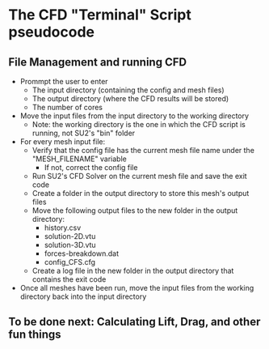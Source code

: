 # The CFD "Terminal" Script pseudocode
## File Management and running CFD
- Prommpt the user to enter
  - The input directory (containing the config and mesh files)
  - The output directory (where the CFD results will be stored)
  - The number of cores
- Move the input files from the input directory to the working directory
  - Note: the working directory is the one in which the CFD script is running, not SU2's "bin" folder
- For every mesh input file:
  - Verify that the config file has the current mesh file name under the "MESH_FILENAME" variable
    - If not, correct the config file
  - Run SU2's CFD Solver on the current mesh file and save the exit code
  - Create a folder in the output directory to store this mesh's output files
  - Move the following output files to the new folder in the output directory:
    - history.csv
    - solution-2D.vtu
    - solution-3D.vtu
    - forces-breakdown.dat
    - config_CFS.cfg
  - Create a log file in the new folder in the output directory that contains the exit code
- Once all meshes have been run, move the input files from the working directory back into the input directory

## To be done next: Calculating Lift, Drag, and other fun things
